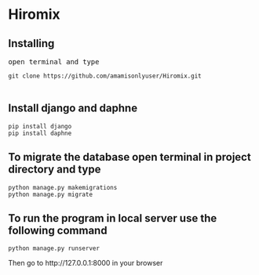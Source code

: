 # Hiromix
<h2>Installing</h2>
<pre>open terminal and type</pre>
<code>git clone https://github.com/amamisonlyuser/Hiromix.git</code><br><br>

<h2>Install django and daphne</h2>
<code>pip install django</code><br>
<code>pip install daphne</code>


<h2>To migrate the database open terminal in project directory and type</h2>
<code>python manage.py makemigrations</code><br>
<code>python manage.py migrate</code>





<h2> To run the program in local server use the following command </h2>
<code>python manage.py runserver</code>

<p>Then go to http://127.0.0.1:8000 in your browser</p>
